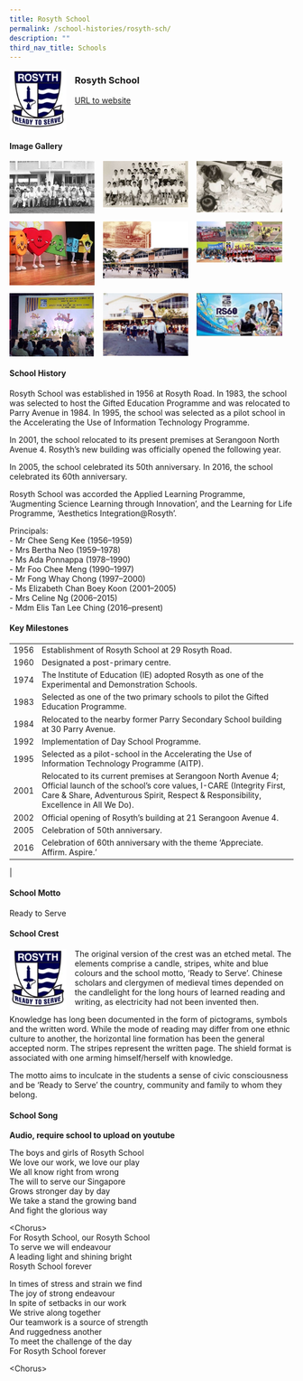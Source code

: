 ```yaml
---
title: Rosyth School
permalink: /school-histories/rosyth-sch/
description: ""
third_nav_title: Schools
---
```

<img src="/images/rosythsch1.jpg" style="width:20%;margin-right:15px;" align = "left">

### **Rosyth School**
[URL to website](https://rosyth.moe.edu.sg/)

<br clear="left">

#### **Image Gallery**

<p><a href="https://d1yxymztqoj7qn.amplifyapp.com/images/rosythsch2.jpg">  
<img src="/images/rosythsch2.jpg" style="width:30%;margin-right:15px;" align = "left">
</a></p>

<p><a href="https://d1yxymztqoj7qn.amplifyapp.com/images/rosythsch3.jpg">  
<img src="/images/rosythsch3.jpg" style="width:30%;margin-right:15px;" align = "left">
</a></p>

<p><a href="https://d1yxymztqoj7qn.amplifyapp.com/images/rosythsch4.jpg">  
<img src="/images/rosythsch4.jpg" style="width:30%;margin-right:15px;" align = "left">
</a></p>

<br clear="left">

<p><a href="https://d1yxymztqoj7qn.amplifyapp.com/images/rosythsch5.jpg">  
<img src="/images/rosythsch5.jpg" style="width:30%;margin-right:15px;" align = "left">
</a></p>

<p><a href="https://d1yxymztqoj7qn.amplifyapp.com/images/rosythsch6.jpg">  
<img src="/images/rosythsch6.jpg" style="width:30%;margin-right:15px;" align = "left">
</a></p>

<p><a href="https://d1yxymztqoj7qn.amplifyapp.com/images/rosythsch7.jpg">  
<img src="/images/rosythsch7.jpg" style="width:30%;margin-right:15px;" align = "left">
</a></p>

<br clear="left">

<p><a href="https://d1yxymztqoj7qn.amplifyapp.com/images/rosythsch8.jpg">  
<img src="/images/rosythsch8.jpg" style="width:30%;margin-right:15px;" align = "left">
</a></p>

<p><a href="https://d1yxymztqoj7qn.amplifyapp.com/images/rosythsch9.jpg">  
<img src="/images/rosythsch9.jpg" style="width:30%;margin-right:15px;" align = "left">
</a></p>

<p><a href="https://d1yxymztqoj7qn.amplifyapp.com/images/rosythsch10.jpg">  
<img src="/images/rosythsch10.jpg" style="width:30%;margin-right:15px;" align = "left">
</a></p>

<br clear="left">

#### **School History**
Rosyth School was established in 1956 at Rosyth Road. In 1983, the school was selected to host the Gifted Education Programme and was relocated to Parry Avenue in 1984. In 1995, the school was selected as a pilot school in the Accelerating the Use of Information Technology Programme.

In 2001, the school relocated to its present premises at Serangoon North Avenue 4. Rosyth’s new building was officially opened the following year.

In 2005, the school celebrated its 50th anniversary. In 2016, the school celebrated its 60th anniversary.        

Rosyth School was accorded the Applied Learning Programme, ‘Augmenting Science Learning through Innovation’, and the Learning for Life Programme, ‘Aesthetics Integration@Rosyth’.

Principals:<br>
\- Mr Chee Seng Kee (1956–1959)<br>
\- Mrs Bertha Neo (1959–1978)<br>
\- Ms Ada Ponnappa (1978–1990)<br>
\- Mr Foo Chee Meng (1990–1997)<br>
\- Mr Fong Whay Chong (1997–2000)<br>
\- Ms Elizabeth Chan Boey Koon (2001–2005)<br>
\- Mrs Celine Ng (2006–2015)<br>
\- Mdm Elis Tan Lee Ching (2016–present)

#### **Key Milestones**

|  |  |
|:---:|---|
| 1956 | Establishment of Rosyth School at 29 Rosyth Road. |
| 1960 | Designated a post-primary centre. |
| 1974 | The Institute of Education (IE) adopted Rosyth as one of the Experimental and Demonstration Schools. |
| 1983 | Selected as one of the two primary schools to pilot the Gifted Education Programme. |
| 1984 | Relocated to the nearby former Parry Secondary School building at 30 Parry Avenue. |
| 1992 | Implementation of Day School Programme. |
| 1995 | Selected as a pilot-school in the Accelerating the Use of Information Technology Programme (AITP). |
| 2001 | Relocated to its current premises at Serangoon North Avenue 4; Official launch of the school’s core values, I-CARE (Integrity First, Care & Share, Adventurous Spirit, Respect & Responsibility, Excellence in All We Do). |
| 2002 | Official opening of Rosyth’s building at 21 Serangoon Avenue 4. |
| 2005 | Celebration of 50th anniversary. |
| 2016 | Celebration of 60th anniversary with the theme ‘Appreciate. Affirm. Aspire.’ |
|

#### **School Motto**
Ready to Serve

#### **School Crest**
<img src="/images/rosythsch1.jpg" style="width:20%;margin-right:15px;" align = "left">

The original version of the crest was an etched metal. The elements comprise a candle, stripes, white and blue colours and the school motto, ‘Ready to Serve’. Chinese scholars and clergymen of medieval times depended on the candlelight for the long hours of learned reading and writing, as electricity had not been invented then.

Knowledge has long been documented in the form of pictograms, symbols and the written word. While the mode of reading may differ from one ethnic culture to another, the horizontal line formation has been the general accepted norm. The stripes represent the written page. The shield format is associated with one arming himself/herself with knowledge.

The motto aims to inculcate in the students a sense of civic consciousness and be ‘Ready to Serve’ the country, community and family to whom they belong.

#### **School Song**
**Audio, require school to upload on youtube**

The boys and girls of Rosyth School<br>
We love our work, we love our play<br>
We all know right from wrong<br>
The will to serve our Singapore<br>
Grows stronger day by day<br>
We take a stand the growing band<br>
And fight the glorious way

\<Chorus><br>
For Rosyth School, our Rosyth School<br>
To serve we will endeavour<br>
A leading light and shining bright<br>
Rosyth School forever

In times of stress and strain we find<br>
The joy of strong endeavour<br>
In spite of setbacks in our work<br>
We strive along together<br>
Our teamwork is a source of strength<br>
And ruggedness another<br>
To meet the challenge of the day<br>
For Rosyth School forever

\<Chorus>